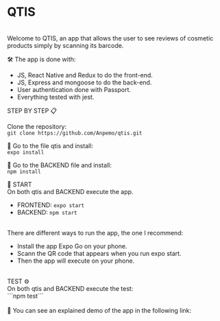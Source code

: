 <h1>QTIS</h1>
<br/>
Welcome to QTIS, an app that allows the user to see reviews of cosmetic products simply by scanning its barcode. 


🛠️ The app is done with:

- JS, React Native and Redux to do the front-end. 
- JS, Express and mongoose to do the back-end.
- User authentication done with Passport.
- Everything tested with jest.

STEP BY STEP 📋<br/>

Clone the repository:<br/>
```git clone https://github.com/Anpemo/qtis.git```

🔧 Go to the file qtis and install:<br/>
```expo install```

🔧 Go to the BACKEND file and install:<br/>
```npm install```

🚀 START<br/>
On both qtis and BACKEND execute the app. 
- FRONTEND: ```expo start```
- BACKEND: ```npm start```
<br/>
There are different ways to run the app, the one I recommend:

- Install the app Expo Go on your phone. 
- Scann the QR code that appears when you run expo start. 
- Then the app will execute on your phone.
<br/>
TEST ⚙️<br/>
On both qtis and BACKEND execute the test: <br/>
```npm test```
<br/>
<br/>
📌 You can see an explained demo of the app in the following link:





